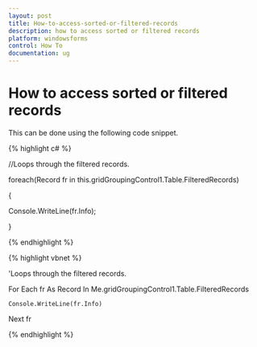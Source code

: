 ```yaml
---
layout: post
title: How-to-access-sorted-or-filtered-records
description: how to access sorted or filtered records
platform: windowsforms
control: How To
documentation: ug
---
```


# How to access sorted or filtered records

This can be done using the following code snippet.

{% highlight c# %}



//Loops through the filtered records.

foreach(Record fr in this.gridGroupingControl1.Table.FilteredRecords)

{

Console.WriteLine(fr.Info);

}

{% endhighlight %}

{% highlight vbnet %}



'Loops through the filtered records.

For Each fr As Record In Me.gridGroupingControl1.Table.FilteredRecords

    Console.WriteLine(fr.Info)

Next fr

{% endhighlight %}

